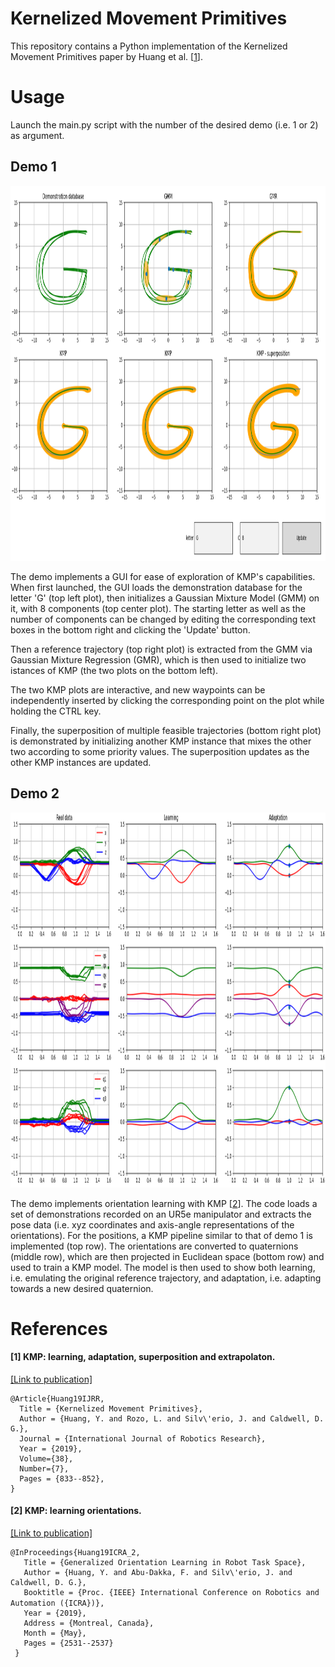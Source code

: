 # Kernelized Movement Primitives

This repository contains a Python implementation of the Kernelized Movement Primitives 
paper by Huang et al. [[1](#references)].

# Usage

Launch the main.py script with the number of the desired demo (i.e. 1 or 2) as argument.

## Demo 1

<img width="800" height="600" src="images/gui.png">

The demo implements a GUI for ease of exploration of KMP's capabilities. When first launched, the GUI loads the demonstration database for the letter 'G' (top left plot), then initializes a Gaussian Mixture Model (GMM) on it, with 8 components (top center plot). The starting letter as well as the number of components can be changed by editing the corresponding text boxes in the bottom right and clicking the 'Update' button.

Then a reference trajectory (top right plot) is extracted from the GMM via Gaussian Mixture Regression (GMR), which is then used to initialize two istances of KMP (the two plots on the bottom left).

The two KMP plots are interactive, and new waypoints can be independently inserted by clicking the corresponding point on the plot while holding the CTRL key.

Finally, the superposition of multiple feasible trajectories (bottom right plot) is demonstrated by initializing another KMP instance that mixes the other two according to some priority values. The superposition updates as the other KMP instances are updated.

## Demo 2

<img width="800" height="600" src="images/demo2.png">

The demo implements orientation learning with KMP [[2](#references)]. The code loads a set of demonstrations recorded on an UR5e manipulator and extracts the pose data (i.e. xyz coordinates and axis-angle representations of the orientations). For the positions, a KMP pipeline similar to that of demo 1 is implemented (top row). The orientations are converted to quaternions (middle row), which are then projected in Euclidean space (bottom row) and used to train a KMP model. The model is then used to show both learning, i.e. emulating the original reference trajectory, and adaptation, i.e. adapting towards a new desired quaternion.

# References

#### [1] KMP: learning, adaptation, superposition and extrapolaton. 
[[Link to publication]](https://www.researchgate.net/publication/319349682_Kernelized_Movement_Primitives)
```
@Article{Huang19IJRR,
  Title = {Kernelized Movement Primitives},
  Author = {Huang, Y. and Rozo, L. and Silv\'erio, J. and Caldwell, D. G.},
  Journal = {International Journal of Robotics Research},
  Year = {2019},
  Volume={38},
  Number={7},
  Pages = {833--852},
}
```

#### [2] KMP: learning orientations.
[[Link to publication]](https://www.researchgate.net/publication/330675655_Generalized_Orientation_Learning_in_Robot_Task_Space)
```
@InProceedings{Huang19ICRA_2,
   Title = {Generalized Orientation Learning in Robot Task Space},
   Author = {Huang, Y. and Abu-Dakka, F. and Silv\'erio, J. and Caldwell, D. G.},
   Booktitle = {Proc. {IEEE} International Conference on Robotics and Automation ({ICRA})},　　　　
   Year = {2019},
   Address = {Montreal, Canada},
   Month = {May},
   Pages = {2531--2537}
 }
```